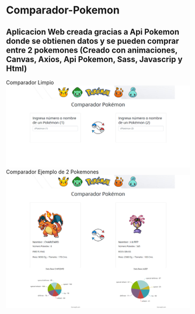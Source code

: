 # Comparador-Pokemon
Aplicacion Web creada gracias a Api Pokemon donde se obtienen datos y se pueden comprar entre 2 pokemones
(Creado con animaciones, Canvas, Axios, Api Pokemon, Sass, Javascrip y Html)
----
Comparador Limpio
<img src="assets/img/BG-1.png">
<br>
Comparador Ejemplo de 2 Pokemones
<img src="assets/img/BG-2.png">
